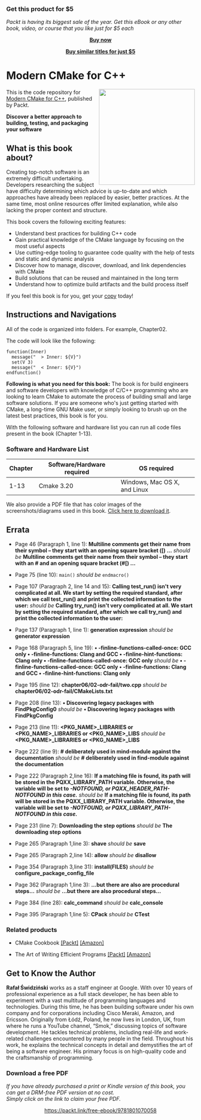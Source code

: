 
### Get this product for $5

<i>Packt is having its biggest sale of the year. Get this eBook or any other book, video, or course that you like just for $5 each</i>


<b><p align='center'>[Buy now](https://packt.link/9781801070058)</p></b>


<b><p align='center'>[Buy similar titles for just $5](https://subscription.packtpub.com/search)</p></b>


# Modern CMake for C++

<a href="https://www.packtpub.com/product/modern-cmake-for-c/9781801070058"><img src="https://static.packt-cdn.com/products/9781801070058/cover/smaller" height="256px" align="right"></a>

This is the code repository for [Modern CMake for C++](https://www.packtpub.com/product/modern-cmake-for-c/9781801070058), published by Packt.

**Discover a better approach to building, testing, and packaging your software**

## What is this book about?
Creating top-notch software is an extremely difficult undertaking. Developers researching the subject have difficulty determining which advice is up-to-date and which approaches have already been replaced by easier, better practices. At the same time, most online resources offer limited explanation, while also lacking the proper context and structure.

This book covers the following exciting features:
* Understand best practices for building C++ code
* Gain practical knowledge of the CMake language by focusing on the most useful aspects
* Use cutting-edge tooling to guarantee code quality with the help of tests and static and dynamic analysis
* Discover how to manage, discover, download, and link dependencies with CMake
* Build solutions that can be reused and maintained in the long term
* Understand how to optimize build artifacts and the build process itself

If you feel this book is for you, get your [copy](https://www.amazon.com/Modern-CMake-Discover-approach-packaging/dp/1801070059) today!


## Instructions and Navigations
All of the code is organized into folders. For example, Chapter02.

The code will look like the following:
```
function(Inner)
  message("  > Inner: ${V}")
  set(V 3)
  message("  < Inner: ${V}")
endfunction()

```

**Following is what you need for this book:**
The book is for build engineers and software developers with knowledge of C/C++ programming who are looking to learn CMake to automate the process of building small and large software solutions. If you are someone who's just getting started with CMake, a long-time GNU Make user, or simply looking to brush up on the latest best practices, this book is for you.

With the following software and hardware list you can run all code files present in the book (Chapter 1-13).

### Software and Hardware List
| Chapter | Software/Hardware required | OS required |
| -------- | ------------------------------------ | ----------------------------------- |
| 1-13 | Cmake 3.20 | Windows, Mac OS X, and Linux |


We also provide a PDF file that has color images of the screenshots/diagrams used in this book. [Click here to download it](https://static.packt-cdn.com/downloads/9781801070058_ColorImages.pdf).

## Errata
* Page 46 (Paragraph 1, line 1): **Multiline comments get their name from their symbol – they start with an opening square bracket ([) ...** _should be_ **Multiline comments get their name from their symbol – they start with an # and an opening square bracket (#[) ...**

* Page 75 (line 10): `main()` _should be_ `endmacro()`
* Page 107 (Paragraph 2, line 14 and 15): **Calling test_run() isn't very complicated at all. We start by setting the required standard, after which we call test_run() and print the collected information to the user:** _should be_ **Calling try_run() isn't very complicated at all. We start by setting the required
standard, after which we call try_run() and print the collected information to the
user:**
* Page 137 (Paragraph 1, line 1): **generation expression** _should be_ **generator expression**

* Page 168 (Paragraph 5, line 19): **• -finline-functions-called-once: GCC only
• -finline-functions: Clang and GCC
• -finline-hint-functions: Clang only
• -finline-functions-called-once: GCC only** _should be_ **• -finline-functions-called-once: GCC only
• -finline-functions: Clang and GCC
• -finline-hint-functions: Clang only**

* Page 195 (line 12): **chapter06/02-odr-fail/two.cpp** _should be_ **chapter06/02-odr-fail/CMakeLists.txt**

* Page 208 (line 13): **• Discovering legacy packages with FindPkgConfig0** _should be_ **• Discovering legacy packages with FindPkgConfig**

* Page 213 (line 11): **<PKG_NAME>_LIBRARIES or <PKG_NAME>_LIBRARIES or <PKG_NAME>_LIBS** _should be_ **<PKG_NAME>_LIBRARIES or <PKG_NAME>_LIBS**

* Page 222 (line 9): **# deliberately used in mind-module against the documentation** _should be_ **# deliberately used in find-module against the documentation**

* Page 222 (Paragraph 2,line 16): **If a matching file is found, its path will be stored in the PQXX_LIBRARY_PATH variable. Otherwise, the variable will be set to <VAR>-NOTFOUND, or PQXX_HEADER_PATH-NOTFOUND in this case.** _should be_ **If a matching file is found, its path will be stored in the PQXX_LIBRARY_PATH variable. Otherwise, the variable will be set to <VAR>-NOTFOUND, or PQXX_LIBRARY_PATH-NOTFOUND in this case.**

* Page 231 (line 7): **Downloading the step options** _should be_ **The downloading step options**

* Page 265 (Paragraph 1,line 3): **shave** _should be_ **save**

* Page 265 (Paragraph 2,line 14): **allow** _should be_ **disallow**

* Page 354 (Paragraph 3,line 31): **install(FILES)** _should be_ **configure_package_config_file**

* Page 362 (Paragraph 1,line 3): **...but there are also are procedural steps...** _should be_ **...but there are also procedural steps...**

* Page 384 (line 28): **calc_command** _should be_ **calc_console**

* Page 395 (Paragraph 1,line 5): **CPack** _should be_ **CTest**




### Related products
* CMake Cookbook [[Packt]](https://www.packtpub.com/product/cmake-cookbook/9781788470711) [[Amazon]](https://www.amazon.com/CMake-Cookbook-Building-packaging-software/dp/1788470710)

* The Art of Writing Efficient Programs [[Packt]](https://www.packtpub.com/product/the-art-of-writing-efficient-programs/9781800208117) [[Amazon]](https://www.amazon.com/Art-Writing-Efficient-Programs-optimizations/dp/1800208111)


## Get to Know the Author

**Rafał Świdziński** 
works as a staff engineer at Google. With over 10 years of professional experience as a full stack developer, he has been able to experiment with a vast multitude of programming languages and technologies. During this time, he has been building software under his own company and for corporations including Cisco Meraki, Amazon, and Ericsson.
Originally from Łódź, Poland, he now lives in London, UK, from where he runs a YouTube channel, “Smok,” discussing topics of software development. He tackles technical problems, including real-life and work-related challenges encountered by many people in the field. Throughout his work, he explains the technical concepts in detail and demystifies the art of being a software engineer. His primary focus is on high-quality code and the craftsmanship of programming.
### Download a free PDF

 <i>If you have already purchased a print or Kindle version of this book, you can get a DRM-free PDF version at no cost.<br>Simply click on the link to claim your free PDF.</i>
<p align="center"> <a href="https://packt.link/free-ebook/9781801070058">https://packt.link/free-ebook/9781801070058 </a> </p>